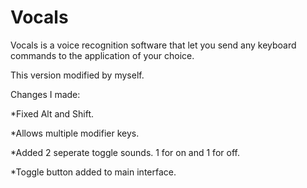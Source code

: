 Vocals
======

Vocals is a voice recognition software that let you send any keyboard commands to the application of your choice. 

This version modified by myself.

Changes I made:

*Fixed Alt and Shift.

*Allows multiple modifier keys.

*Added 2 seperate toggle sounds. 1 for on and 1 for off.

*Toggle button added to main interface.
